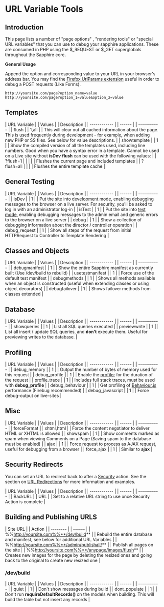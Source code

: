# URL Variable Tools

## Introduction

This page lists a number of "page options" , "rendering tools" or "special URL variables" that you can use to debug your
sapphire applications.  These are consumed in PHP using the $_REQUEST or $_GET superglobals throughout the Sapphire
core.

**General Usage**

Append the option and corresponding value to your URL in your browser's address bar.  You may find the [Firefox
UrlParams extension](https///addons.mozilla.org/en-US/firefox/addon/1290) useful in order to debug a POST requests (Like
Forms).

    http://yoursite.com/page?option_name=value
    http://yoursite.com/page?option_1=value&option_2=value

## Templates

 | URL Variable | | Values | | Description                                                     | 
 | ------------ | | ------ | | -----------                                                     | 
 | flush        | | 1,all  | | This will clear out all cached information about the page.  This is used frequently during development - for example, when adding new PHP or SS files. See below for value descriptions. | 
 | showtemplate | | 1      | | Show the compiled version of all the templates used, including line numbers.  Good when you have a syntax error in a template. Cannot be used on a Live site without **isDev**  **flush** can be used with the following values: |
 | ?flush=1 |   | |        | | Flushes the current page and included templates |
 | ?flush=all   | |        | | Flushes the entire template cache |            

## General Testing

 | URL Variable  | | Values | | Description                                                | 
 | ------------  | | ------ | | -----------                                                | 
 | isDev         | | 1      | | Put the site into [development mode](/topics/debugging), enabling debugging messages to the browser on a live server.  For security, you'll be asked to log in with an administrator log-in | 
 | isTest        | | 1      | | Put the site into [test mode](/topics/debugging), enabling debugging messages to the admin email and generic errors to the browser on a live server                                         | 
 | debug         | | 1      | | Show a collection of debugging information about the director / controller operation        |
 | debug_request | | 1      | | Show all steps of the request from initial HTTPRequest to Controller to Template Rendering  | 

## Classes and Objects

 | URL Variable    | | Values | | Description                                                                               | 
 | ------------    | | ------ | | -----------                                                                               | 
 | debugmanifest   | | 1      | | Show the entire Sapphire manifest as currently built (Use /dev/build to rebuild)          | 
 | usetestmanifest | | 1      | | Force use of the default test manifest                                                    | 
 | debugmethods    | | 1      | | Shows all methods available when an object is constructed (useful when extending classes or using object decorators) | 
 | debugfailover   | | 1      | | Shows failover methods from classes extended                                              | 

## Database

 | URL Variable | | Values | | Description                                                                                  | 
 | ------------ | | ------ | | -----------                                                                                  | 
 | showqueries  | | 1      | | List all SQL queries executed                                                                | 
 | previewwrite | | 1      | | List all insert / update SQL queries, and **don't** execute them.  Useful for previewing writes to the database. | 

## Profiling

 | URL Variable     | | Values | | Description                                                                                      | 
 | ------------     | | ------ | | -----------                                                                                      | 
 | debug_memory     | | 1      | | Output the number of bytes of memory used for this request                                       | 
 | debug_profile    | | 1      | | Enable the [profiler](profiler) for the duration of the request                                  | 
 | profile_trace    | | 1      | | Includes full stack traces, must be used with **debug_profile**                                  | 
 | debug_behaviour  | | 1      | | Get profiling of [Behaviour.js](http://bennolan.com/behaviour) performance (Firebug recommended) | 
 | debug_javascript | | 1      | | Force debug-output on live-sites                                                                 | 

## Misc

 | URL Variable | | Values     | | Description                                                                                                | 
 | ------------ | | ------     | | -----------                                                                                                | 
 | forceFormat  | | xhtml,html | | Force the content negotiator to deliver HTML or XHTML is allowed                                           | 
 | showspam     | | 1          | | Show comments marked as spam when viewing Comments on a Page (Saving spam to the database must be enabled) | 
 | ajax         | | 1          | | Force request to process as AJAX request, useful for debugging from a browser                              | 
 | force_ajax   | | 1          | | Similar to **ajax**                                                                                        | 

## Security Redirects

You can set an URL to redirect back to after a [Security](/topics/security) action.  See the section on [URL
Redirections](security#redirect_back_to_another_page_after_login) for more information and examples.

 | URL Variable | | Values | | Description                                                          | 
 | ------------ | | ------ | | -----------                                                          | 
 | BackURL      | | URL    | | Set to a relative URL string to use once Security Action is complete | 

## Building and Publishing URLS

 | Site URL                                         | | Action                                                            | 
 | --------                                         | | ------                                                            | 
 | %%http://yoursite.com%%**/dev/build**            | | Rebuild the entire database and manifest, see below for additional URL Variables                                      | 
 | %%http://yoursite.com%%**/admin/publishall/**    | | Publish all pages on the site                                     | 
 | %%http://yoursite.com%%**/anypage/images/flush** | | Creates new images for the page by deleting the resized ones and going back to the original to create new resized one | 

###  /dev/build

 | URL Variable  | | Values | | Description                                                                                 | 
 | ------------  | | ------ | | -----------                                                                                 | 
 | quiet         | | 1      | | Don't show messages during build                                                            | 
 | dont_populate | | 1      | | Don't run **requireDefaultRecords()** on the models when building. This will build the table but not insert any records | 

